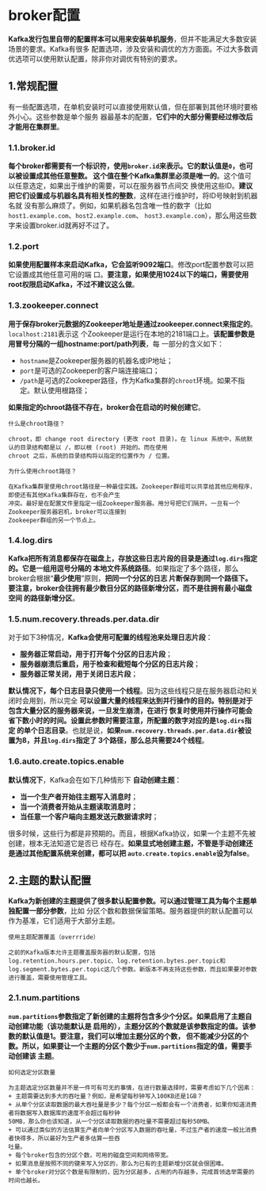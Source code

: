 broker配置
===================================================================================
**Kafka发行包里自带的配置样本可以用来安装单机服务**，但并不能满足大多数安装场景的要求。Kafka有很多
配置选项，涉及安装和调优的方方面面。不过大多数调优选项可以使用默认配置，除非你对调优有特别的要求。

## 1.常规配置
有一些配置选项，在单机安装时可以直接使用默认值，但在部署到其他环境时要格外小心。这些参数是单个服务
器最基本的配置，**它们中的大部分需要经过修改后才能用在集群里**。

### 1.1.broker.id
**每个broker都需要有一个标识符，使用`broker.id`来表示。它的默认值是`0`，也可以被设置成其他任意整数。
这个值在整个Kafka集群里必须是唯一的**。这个值可以任意选定，如果出于维护的需要，可以在服务器节点间交
换使用这些ID。**建议把它们设置成与机器名具有相关性的整数**，这样在进行维护时，将ID号映射到机器名就
没有那么麻烦了。例如，如果机器名包含唯一性的数字（比如`host1.example.com`、`host2.example.com`、
`host3.example.com`），那么用这些数字来设置broker.id就再好不过了。

### 1.2.port
**如果使用配置样本来启动Kafka，它会监听9092端口**。修改port配置参数可以把它设置成其他任意可用的端
口。**要注意，如果使用1024以下的端口，需要使用root权限启动Kafka，不过不建议这么做**。

### 1.3.zookeeper.connect
**用于保存broker元数据的Zookeeper地址是通过zookeeper.connect来指定的**。`localhost:2181`表示这
个Zookeeper是运行在本地的2181端口上。**该配置参数是用冒号分隔的一组hostname:port/path列表**，每
一部分的含义如下：
+ `hostname`是Zookeeper服务器的机器名或IP地址；
+ `port`是可选的Zookeeper的客户端连接端口；
+ `/path`是可选的Zookeeper路径，作为Kafka集群的`chroot`环境。如果不指定。默认使用根路径；

**如果指定的chroot路径不存在，broker会在启动的时候创建它**。
```
什么是chroot路径？

chroot，即 change root directory (更改 root 目录)。在 linux 系统中，系统默认的目录结构都是以 /，即以根 (root) 开始的。而在使用
chroot 之后，系统的目录结构将以指定的位置作为 / 位置。

为什么使用chroot路径？

在Kafka集群里使用chroot路径是一种最佳实践。Zookeeper群组可以共享给其他应用程序，即使还有其他Kafka集群存在，也不会产生
冲突。最好是在配置文件里指定一组Zookeeper服务器。用分号把它们隔开。一旦有一个Zookeeper服务器宕机，broker可以连接到
Zookeeper群组的另一个节点上。
```

### 1.4.log.dirs
**Kafka把所有消息都保存在磁盘上，存放这些日志片段的目录是通过`log.dirs`指定的。它是一组用逗号分隔的
本地文件系统路径**。如果指定了多个路径，那么broker会根据“**最少使用**”原则，**把同一个分区的日志
片断保存到同一个路径下。要注意，broker会往拥有最少数目分区的路径新增分区，而不是往拥有最小磁盘空间
的路径新增分区**。

### 1.5.num.recovery.threads.per.data.dir
对于如下3种情况，**Kafka会使用可配置的线程池来处理日志片段**：
+ **服务器正常启动，用于打开每个分区的日志片段**；
+ **服务器崩溃后重启，用于检查和截短每个分区的日志片段**；
+ **服务器正常关闭，用于关闭日志片段**；

**默认情况下，每个日志目录只使用一个线程**。因为这些线程只是在服务器启动和关闭时会用到，所以完全
**可以设置大量的线程来达到并行操作的目的。特别是对于包含大量分区的服务器来说，一旦发生崩溃，在进行
恢复时使用并行操作可能会省下数小时的时间。设置此参数时需要注意，所配置的数字对应的是`log.dirs`指定
的单个日志目录**。也就是说，**如果`num.recovery.threads.per.data.dir`被设置为8，并且`log.dirs`指定了
3个路径，那么总共需要24个线程**。

### 1.6.auto.create.topics.enable
**默认情况下**，Kafka会在如下几种情形下 **自动创建主题**：
+ **当一个生产者开始往主题写入消息时**；
+ **当一个消费者开始从主题读取消息时**；
+ **当任意一个客户端向主题发送元数据请求时**；

很多时候，这些行为都是非预期的。而且，根据Kafka协议，如果一个主题不先被创建，根本无法知道它是否已
经存在。**如果显式地创建主题，不管是手动创建还是通过其他配置系统来创建，都可以把
`auto.create.topics.enable`设为false**。

## 2.主题的默认配置
**Kafka为新创建的主题提供了很多默认配置参数。可以通过管理工具为每个主题单独配置一部分参数**，比如
分区个数和数据保留策略。服务器提供的默认配置可以作为基准，它们适用于大部分主题。
```
使用主题配置覆盖（overrride）

之前的Kafka版本允许主题覆盖服务器的默认配置，包括log.retention.hours.per.topic、log.retention.bytes.per.topic和
log.segment.bytes.per.topic这几个参数。新版本不再支持这些参数，而且如果要对参数进行覆盖，需要使用管理工具。
```

### 2.1.num.partitions
**`num.partitions`参数指定了新创建的主题将包含多少个分区。如果启用了主题自动创建功能（该功能默认是
启用的），主题分区的个数就是该参数指定的值。该参数的默认值是1。要注意，我们可以增加主题分区的个数，
但不能减少分区的个数。所以，如果要让一个主题的分区个数少于`num.partitions`指定的值，需要手动创建该
主题**。
```
如何选定分区数量

为主题选定分区数量并不是一件可有可无的事情，在进行数量选择时，需要考虑如下几个因素：
+ 主题需要达到多大的吞吐量？例如，是希望每秒钟写入100KB还是1GB？
+ 从单个分区读取数据的最大吞吐量是多少？每个分区一般都会有一个消费者，如果你知道消费者将数据写入数据库的速度不会超过每秒钟
50MB，那么你也该知道，从一个分区读取数据的吞吐量不需要超过每秒50MB。
+ 可以通过类似的方法估算生产者向单个分区写入数据的昋吐量，不过生产者的速度一般比消费者快得多，所以最好为生产者多估算一些吞
吐量。
+ 每个broker包含的分区个数，可用的磁盘空间和网络带宽。
+ 如果消息是按照不同的键来写入分区的，那么为已有的主题新增分区就会很困难。
+ 单个broker对分区个数是有限制的，因为分区越多，占用的内存越多，完成首领选举需要的时间也越长。
```













